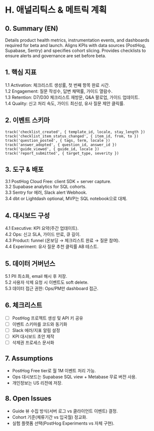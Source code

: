 # H. 애널리틱스 & 메트릭 계획

## 0. Summary (EN)
Details product health metrics, instrumentation events, and dashboards required for beta and launch. Aligns KPIs with data sources (PostHog, Supabase, Sentry) and specifies cohort slicing. Provides checklists to ensure alerts and governance are set before beta.

## 1. 핵심 지표
1.1 Activation: 체크리스트 생성률, 첫 번째 항목 완료 시간.  
1.2 Engagement: 질문 작성수, 답변 채택률, 가이드 열람수.  
1.3 Retention: D7/D30 체크리스트 재방문, Q&A 팔로업, 가이드 업데이트.  
1.4 Quality: 신고 처리 속도, 가이드 최신성, 유사 질문 제안 클릭률.

## 2. 이벤트 스키마
```
track('checklist_created', { template_id, locale, stay_length })
track('checklist_item_status_changed', { item_id, from, to })
track('question_posted', { tags, term, locale })
track('answer_adopted', { question_id, answer_id })
track('guide_viewed', { guide_id, locale })
track('report_submitted', { target_type, severity })
```

## 3. 도구 & 배포
3.1 PostHog Cloud Free: client SDK + server capture.  
3.2 Supabase analytics for SQL cohorts.  
3.3 Sentry for 에러, Slack alert Webhook.  
3.4 dbt or Lightdash optional, MVP는 SQL notebook으로 대체.

## 4. 대시보드 구성
4.1 Executive: KPI 요약(주간 업데이트).  
4.2 Ops: 신고 SLA, 가이드 만료, 큐 길이.  
4.3 Product: funnel (온보딩 → 체크리스트 완료 → 질문 참여).  
4.4 Experiment: 유사 질문 추천 클릭률 AB 테스트.

## 5. 데이터 거버넌스
5.1 PII 최소화, email 해시 후 저장.  
5.2 사용자 삭제 요청 시 이벤트도 soft delete.  
5.3 데이터 접근 권한: Ops/PM만 dashboard 접근.

## 6. 체크리스트
- [ ] PostHog 프로젝트 생성 및 API 키 공유
- [ ] 이벤트 스키마를 코드와 동기화
- [ ] Slack 에러/지표 알림 설정
- [ ] KPI 대시보드 초안 제작
- [ ] 삭제권 프로세스 문서화

## 7. Assumptions
- PostHog Free tier로 월 1M 이벤트 처리 가능.  
- Ops 대시보드는 Supabase SQL view + Metabase 무료 버전 사용.  
- 개인정보는 US 리전에 저장.

## 8. Open Issues
- Guide 뷰 수집 방식(서버 로그 vs 클라이언트 이벤트) 결정.  
- Cohort 기준(체류기간 vs 입국월) 정교화.  
- 실험 플랫폼 선택(PostHog Experiments vs 자체 구현).
